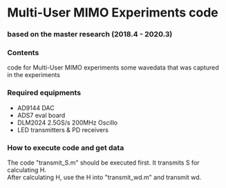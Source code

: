 # Multi-User MIMO Experiments code

### based on the master research (2018.4 - 2020.3)

### Contents
code for Multi-User MIMO experiments
some wavedata that was captured in the experiments

### Required equipments
- AD9144 DAC
- ADS7 eval board
- DLM2024 2.5GS/s 200MHz Oscillo
- LED transmitters & PD receivers

### How to execute code and get data
The code "transmit_S.m" should be executed first. It transmits S for calculating H.<br>
After calculating H, use the H into "transmit_wd.m" and transmit wd.
